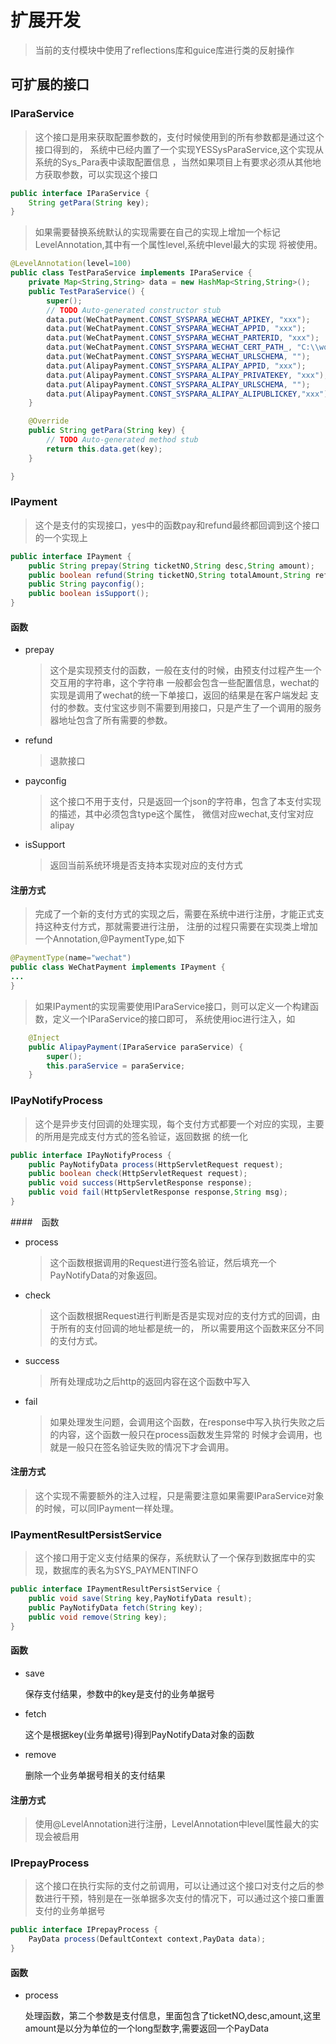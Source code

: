 # 扩展开发
>当前的支付模块中使用了reflections库和guice库进行类的反射操作

## 可扩展的接口

### IParaService
>这个接口是用来获取配置参数的，支付时候使用到的所有参数都是通过这个接口得到的，
系统中已经内置了一个实现YESSysParaService,这个实现从系统的Sys_Para表中读取配置信息
，当然如果项目上有要求必须从其他地方获取参数，可以实现这个接口

```java
public interface IParaService {
	String getPara(String key);
}
```

>如果需要替换系统默认的实现需要在自己的实现上增加一个标记LevelAnnotation,其中有一个属性level,系统中level最大的实现
将被使用。

```java
@LevelAnnotation(level=100)
public class TestParaService implements IParaService {
	private Map<String,String> data = new HashMap<String,String>();
	public TestParaService() {
		super();
		// TODO Auto-generated constructor stub
		data.put(WeChatPayment.CONST_SYSPARA_WECHAT_APIKEY, "xxx");
		data.put(WeChatPayment.CONST_SYSPARA_WECHAT_APPID, "xxx");
		data.put(WeChatPayment.CONST_SYSPARA_WECHAT_PARTERID, "xxx");
		data.put(WeChatPayment.CONST_SYSPARA_WECHAT_CERT_PATH_, "C:\\workroom\\projects\\yes-pay\\apiclient_cert.p12");
		data.put(WeChatPayment.CONST_SYSPARA_WECHAT_URLSCHEMA, "");
		data.put(AlipayPayment.CONST_SYSPARA_ALIPAY_APPID, "xxx");
		data.put(AlipayPayment.CONST_SYSPARA_ALIPAY_PRIVATEKEY, "xxx");
		data.put(AlipayPayment.CONST_SYSPARA_ALIPAY_URLSCHEMA, "");
		data.put(AlipayPayment.CONST_SYSPARA_ALIPAY_ALIPUBLICKEY,"xxx");
	}

	@Override
	public String getPara(String key) {
		// TODO Auto-generated method stub
		return this.data.get(key);
	}

}
```

### IPayment
>这个是支付的实现接口，yes中的函数pay和refund最终都回调到这个接口的一个实现上

```java
public interface IPayment {
	public String prepay(String ticketNO,String desc,String amount);
	public boolean refund(String ticketNO,String totalAmount,String refundAmount) throws RefundException;
	public String payconfig();
	public boolean isSupport();
}
```
#### 函数
* prepay
    >这个是实现预支付的函数，一般在支付的时候，由预支付过程产生一个交互用的字符串，这个字符串
    一般都会包含一些配置信息，wechat的实现是调用了wechat的统一下单接口，返回的结果是在客户端发起
    支付的参数。支付宝这步则不需要到用接口，只是产生了一个调用的服务器地址包含了所有需要的参数。
* refund
    >退款接口
* payconfig
    >这个接口不用于支付，只是返回一个json的字符串，包含了本支付实现的描述，其中必须包含type这个属性，
    微信对应wechat,支付宝对应alipay
* isSupport
    >返回当前系统环境是否支持本实现对应的支付方式

#### 注册方式
>完成了一个新的支付方式的实现之后，需要在系统中进行注册，才能正式支持这种支付方式，那就需要进行注册，
注册的过程只需要在实现类上增加一个Annotation,@PaymentType,如下

```java
@PaymentType(name="wechat")
public class WeChatPayment implements IPayment {
...
}
```

>如果IPayment的实现需要使用IParaService接口，则可以定义一个构建函数，定义一个IParaService的接口即可，
系统使用ioc进行注入，如
```java
	@Inject
	public AlipayPayment(IParaService paraService) {
		super();
		this.paraService = paraService;
	}
```

### IPayNotifyProcess
>这个是异步支付回调的处理实现，每个支付方式都要一个对应的实现，主要的所用是完成支付方式的签名验证，返回数据
的统一化

```java
public interface IPayNotifyProcess {
	public PayNotifyData process(HttpServletRequest request);
	public boolean check(HttpServletRequest request);
	public void success(HttpServletResponse response);
	public void fail(HttpServletResponse response,String msg);
}
```

####　函数

* process

    >这个函数根据调用的Request进行签名验证，然后填充一个PayNotifyData的对象返回。

* check

    >这个函数根据Request进行判断是否是实现对应的支付方式的回调，由于所有的支付回调的地址都是统一的，
    所以需要用这个函数来区分不同的支付方式。

* success

    >所有处理成功之后http的返回内容在这个函数中写入

* fail

    >如果处理发生问题，会调用这个函数，在response中写入执行失败之后的内容，这个函数一般只在process函数发生异常的
    时候才会调用，也就是一般只在签名验证失败的情况下才会调用。

#### 注册方式

>这个实现不需要额外的注入过程，只是需要注意如果需要IParaService对象的时候，可以同IPayment一样处理。

### IPaymentResultPersistService
>这个接口用于定义支付结果的保存，系统默认了一个保存到数据库中的实现，数据库的表名为SYS_PAYMENTINFO

```java
public interface IPaymentResultPersistService {
	public void save(String key,PayNotifyData result);
	public PayNotifyData fetch(String key);
	public void remove(String key);
}
```

#### 函数
* save

    保存支付结果，参数中的key是支付的业务单据号

* fetch

    这个是根据key(业务单据号)得到PayNotifyData对象的函数

* remove

    删除一个业务单据号相关的支付结果

#### 注册方式

>使用@LevelAnnotation进行注册，LevelAnnotation中level属性最大的实现会被启用

### IPrepayProcess
>这个接口在执行实际的支付之前调用，可以让通过这个接口对支付之后的参数进行干预，特别是在一张单据多次支付的情况下，可以通过这个接口重置支付的业务单据号

```java
public interface IPrepayProcess {
	PayData process(DefaultContext context,PayData data);
}
```

#### 函数
* process

	处理函数，第二个参数是支付信息，里面包含了ticketNO,desc,amount,这里amount是以分为单位的一个long型数字,需要返回一个PayData